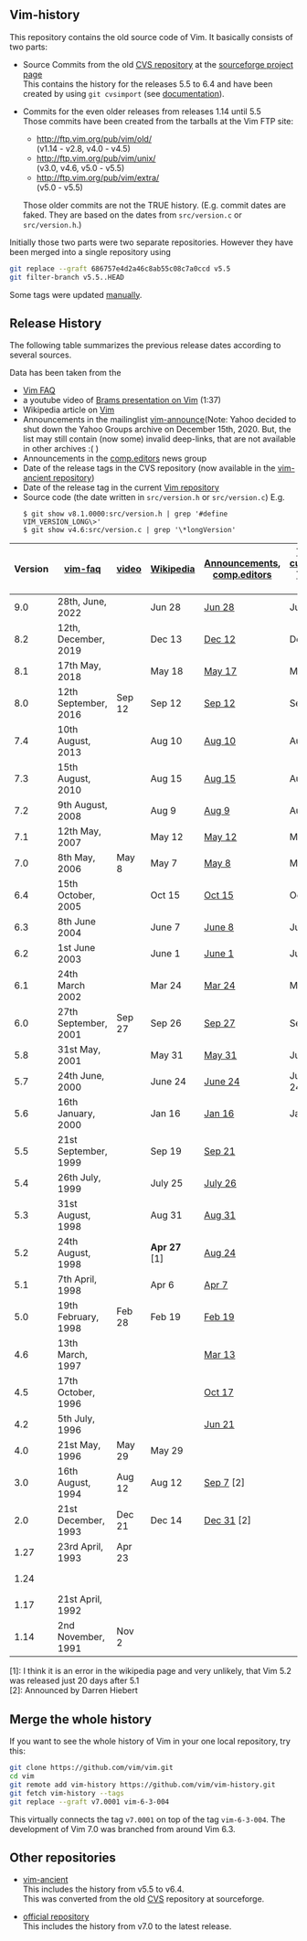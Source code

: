 Vim-history
-----------

This repository contains the old source code of Vim. It basically consists of two parts:

* Source Commits from the old [CVS repository][1] at the [sourceforge project page][2]  
  This contains the history for the releases 5.5 to 6.4 and have been created by using `git cvsimport` (see [documentation][3]).

* Commits for the even older releases from releases 1.14 until 5.5  
  Those commits have been created from the tarballs at the Vim FTP site:

  * <http://ftp.vim.org/pub/vim/old/>  
    (v1.14 - v2.8, v4.0 - v4.5)
  * <http://ftp.vim.org/pub/vim/unix/>  
    (v3.0, v4.6, v5.0 - v5.5)
  * <http://ftp.vim.org/pub/vim/extra/>  
    (v5.0 - v5.5)

  Those older commits are not the TRUE history.
  (E.g. commit dates are faked. They are based on the dates from `src/version.c` or `src/version.h`.)

Initially those two parts were two separate repositories. However they have been merged into a single repository using
```bash
git replace --graft 686757e4d2a46c8ab55c08c7a0ccd v5.5
git filter-branch v5.5..HEAD
```

Some tags were updated [manually][11].


Release History
---------------

The following table summarizes the previous release dates according to several sources.

Data has been taken from the

 * [Vim FAQ][4]
 * a youtube video of [Brams presentation on Vim][5] (1:37)
 * Wikipedia article on [Vim][6]
 * Announcements in the mailinglist [vim-announce][9](Note: Yahoo decided to shut down the Yahoo Groups archive on December 15th, 2020. But, the list may still contain (now some) invalid deep-links, that are not available in other archives :( ) 
 * Announcements in the [comp.editors][12] news group
 * Date of the release tags in the CVS repository (now available in the [vim-ancient repository][7])
 * Date of the release tag in the current [Vim repository][8]
 * Source code (the date written in `src/version.h` or `src/version.c`)  E.g.
   ```
   $ git show v8.1.0000:src/version.h | grep '#define VIM_VERSION_LONG\>'
   $ git show v4.6:src/version.c | grep '\*longVersion'
   ```

Version | [vim-faq][10] | [video][5] | [Wikipedia][6] | [Announcements][9],<br/>[comp.editors][12] | [Tags current][8],<br/>[Tags old][7] | Source code
|----|----------------------|--------|------------------|--------------------|---------|-------------
9.0  | 28th, June, 2022     |        | Jun 28           | [Jun 28][70]       | Jun 28  | [Jun 28][71]
8.2  | 12th, December, 2019 |        | Dec 13           | [Dec 12][68]       | Dec 12  | [Dec 12][69]
8.1  | 17th May, 2018       |        | May 18           | [May 17][38]       | May 17  | [May 17][39]
8.0  | 12th September, 2016 | Sep 12 | Sep 12           | [Sep 12][37]       | Sep 12  | [Sep 12][40]
7.4  | 10th August, 2013    |        | Aug 10           | [Aug 10][36]       | Aug 10  | [Aug 10][41]
7.3  | 15th August, 2010    |        | Aug 15           | [Aug 15][35]       | Aug 15  | [Aug 15][42]
7.2  | 9th August, 2008     |        | Aug 9            | [Aug 9][34]        | Aug 9   | [Aug 9][43]
7.1  | 12th May, 2007       |        | May 12           | [May 12][33]       | May 12  | [May 12][44]
7.0  | 8th May, 2006        | May 8  | May 7            | [May 8][32]        | May 7   | [May 7][45]
6.4  | 15th October, 2005   |        | Oct 15           | [Oct 15][31]       | Oct 15  | [Oct 15][46]
6.3  | 8th June 2004        |        | June 7           | [June 8][30]       | June 8  | [June 7][47]
6.2  | 1st June 2003        |        | June 1           | [June 1][29]       | June 2  | [Jun 1][48]
6.1  | 24th March 2002      |        | Mar 24           | [Mar 24][28]       | Mar 25  | [Mar 24][49]
6.0  | 27th September, 2001 | Sep 27 | Sep 26           | [Sep 27][27]       | Sep 27  | [Sep 26][50]
5.8  | 31st May, 2001       |        | May 31           | [May 31][26]       | June 5  | [May 31][51]
5.7  | 24th June, 2000      |        | June 24          | [June 24][25]      | June 24 | [Jun 24][52]
5.6  | 16th January, 2000   |        | Jan 16           | [Jan 16][24]       | Jan 17  | [Jan 16][53]
5.5  | 21st September, 1999 |        | Sep 19           | [Sep 21][23]       |         | [Sep 19][54]
5.4  | 26th July, 1999      |        | July 25          | [July 26][22]      |         | [Jul 25][55]
5.3  | 31st August, 1998    |        | Aug 31           | [Aug 31][21]       |         | [Aug 30][56]
5.2  | 24th August, 1998    |        | **Apr 27** \[1\] | [Aug 24][20]       |         | [Aug 23][57]
5.1  | 7th April, 1998      |        | Apr 6            | [Apr 7][19]        |         | [Apr 7][58]
5.0  | 19th February, 1998  | Feb 28 | Feb 19           | [Feb 19][18]       |         | [Feb 19][59]
4.6  | 13th March, 1997     |        |                  | [Mar 13][17]       |         | [Mar 13][60]
4.5  | 17th October, 1996   |        |                  | [Oct 17][13]       |         | [Oct 12][61]
4.2  | 5th July, 1996       |        |                  | [Jun 21][14]       |         | [June 17][62]
4.0  | 21st May, 1996       | May 29 | May 29           |                    |         | [May 29][63]
3.0  | 16th August, 1994    | Aug 12 | Aug 12           | [Sep 7][15] \[2\]  |         | [Aug 12][64]
2.0  | 21st December, 1993  | Dec 21 | Dec 14           | [Dec 31][16] \[2\] |         | [Dec 14][65]
1.27 | 23rd April, 1993     | Apr 23 |                  |                    |         | [April 6][66]
1.24 |                      |        |                  |                    |         | [5 Jan 1993][67]
1.17 | 21st April, 1992     |        |                  |                    |         | 
1.14 | 2nd November, 1991   | Nov 2  |                  |                    |         | 

\[1\]: I think it is an error in the wikipedia page and very unlikely, that Vim 5.2 was released just 20 days after 5.1  
\[2\]: Announced by Darren Hiebert


Merge the whole history
-----------------------

If you want to see the whole history of Vim in your one local repository, try this:

```bash
git clone https://github.com/vim/vim.git
cd vim
git remote add vim-history https://github.com/vim/vim-history.git
git fetch vim-history --tags
git replace --graft v7.0001 vim-6-3-004
```

This virtually connects the tag `v7.0001` on top of the tag `vim-6-3-004`. The development of Vim 7.0 was branched from around Vim 6.3.


Other repositories
------------------

* [vim-ancient][7]  
  This includes the history from v5.5 to v6.4.  
  This was converted from the old [CVS][1] repository at sourceforge.

* [official repository][8]  
  This includes the history from v7.0 to the latest release.

[1]: https://sourceforge.net/p/vim/cvs/
[2]: https://sourceforge.net/p/vim/
[3]: https://sourceforge.net/p/forge/documentation/CVS/
[4]: https://github.com/chrisbra/vim_faq
[5]: https://www.youtube.com/watch?v=ayc_qpB-93o
[6]: https://en.wikipedia.org/wiki/Vim_(text_editor)#History
[7]: https://bitbucket.org/vim-mirror/vim-ancient
[8]: https://github.com/vim/vim
[9]: https://groups.google.com/g/vim_announce
[10]: http://vimhelp.appspot.com/vim_faq.txt.html#faq-3.1
[11]: https://github.com/chrisbra/vim_faq/issues/8#issuecomment-419605586
[12]: https://groups.google.com/forum/#!forum/comp.editors
[13]: https://groups.google.com/d/msg/comp.editors/myQlVk5RvEQ/5yk_g2GM9EEJ
[14]: https://groups.google.com/d/msg/comp.editors/GjdHci-xBSw/Iq3kSrDJ36QJ
[15]: https://groups.google.com/d/msg/comp.editors/iSbQgMlWweU/bbPMSBcCkUsJ
[16]: https://groups.google.com/d/msg/comp.editors/9snlhebqQiA/KOi0VsDXUzYJ
[17]: https://groups.yahoo.com/neo/groups/vimannounce/conversations/messages/10
[18]: https://groups.yahoo.com/neo/groups/vimannounce/conversations/messages/26
[19]: https://groups.yahoo.com/neo/groups/vimannounce/conversations/messages/30
[20]: https://groups.yahoo.com/neo/groups/vimannounce/conversations/messages/34
[21]: https://groups.yahoo.com/neo/groups/vimannounce/conversations/messages/35
[22]: https://groups.yahoo.com/neo/groups/vimannounce/conversations/messages/49
[23]: https://groups.yahoo.com/neo/groups/vimannounce/conversations/messages/53
[24]: https://groups.yahoo.com/neo/groups/vimannounce/conversations/messages/59
[25]: https://groups.yahoo.com/neo/groups/vimannounce/conversations/messages/69
[26]: https://groups.yahoo.com/neo/groups/vimannounce/conversations/messages/78
[27]: https://marc.info/?l=vim-announce&m=100162358817820
[28]: https://marc.info/?l=vim-announce&m=101698978011550
[29]: https://marc.info/?l=vim-announce&m=105448853109795
[30]: https://marc.info/?l=vim-announce&m=108667819706438
[31]: https://marc.info/?l=vim-announce&m=112939369421105
[32]: https://marc.info/?l=vim-announce&m=114708043011893
[33]: https://marc.info/?l=vim-announce&m=117898675109914
[34]: https://groups.google.com/g/vim_announce/c/LIlnHdkogS8/m/NskH0S8-8NEJ
[35]: https://groups.google.com/g/vim_announce/c/ZsAu_RUjVUs/m/wrLPfs0dJeIJ
[36]: https://groups.google.com/g/vim_announce/c/knOQ_t_H5to/m/STMi8d25ii8J
[37]: https://groups.google.com/g/vim_announce/c/EKTuhjF3ET0/m/cP1JQcZ4AwAJ
[38]: https://groups.google.com/g/vim_announce/c/K1lBxTJb73Y/m/xVnQDQSsAgAJ
[39]: https://github.com/vim/vim/blob/v8.1.0000/src/version.h#L39
[40]: https://github.com/vim/vim/blob/v8.0.0000/src/version.h#L39
[41]: https://github.com/vim/vim/blob/v7.4/src/version.h#L39
[42]: https://github.com/vim/vim/blob/v7.3/src/version.h#L39
[43]: https://github.com/vim/vim/blob/v7.2/src/version.h#L39
[44]: https://github.com/vim/vim/blob/v7.1/src/version.h#L39
[45]: https://github.com/vim/vim/blob/v7.0/src/version.h#L39
[46]: https://github.com/vim/vim-history/blob/vim-6-4/src/version.h#L39
[47]: https://github.com/vim/vim-history/blob/vim-6-3/src/version.h#L39
[48]: https://github.com/vim/vim-history/blob/vim-6-2/src/version.h#L39
[49]: https://github.com/vim/vim-history/blob/vim-6-1/src/version.h#L39
[50]: https://github.com/vim/vim-history/blob/vim-6-0/src/version.h#L39
[51]: https://github.com/vim/vim-history/blob/vim-5-8-000/src/version.h#L37
[52]: https://github.com/vim/vim-history/blob/vim-5-7/src/version.h#L37
[53]: https://github.com/vim/vim-history/blob/vim-5-6/src/version.h#L34
[54]: https://github.com/vim/vim-history/blob/v5.5/src/version.h#L34
[55]: https://github.com/vim/vim-history/blob/v5.4/src/version.h#L34
[56]: https://github.com/vim/vim-history/blob/v5.3/src/version.h#L31
[57]: https://github.com/vim/vim-history/blob/v5.2/src/version.h#L31
[58]: https://github.com/vim/vim-history/blob/v5.1/src/version.h#L31
[59]: https://github.com/vim/vim-history/blob/v5.0/src/version.h#L31
[60]: https://github.com/vim/vim-history/blob/v4.6/src/version.c#L527
[61]: https://github.com/vim/vim-history/blob/v4.5/src/version.c#L342
[62]: https://github.com/vim/vim-history/blob/v4.2/src/version.c#L140
[63]: https://github.com/vim/vim-history/blob/v4.0/src/version.c#L28
[64]: https://github.com/vim/vim-history/blob/v3.0/src/version.c#L277
[65]: https://github.com/vim/vim-history/blob/v2.0/src/version.c#L277
[66]: https://github.com/vim/vim-history/blob/v1.27/src/version.c#L253
[67]: https://github.com/vim/vim-history/blob/v1.24/src/version.c#L200
[68]: https://groups.google.com/d/msg/vim_announce/KPqcD9MYiMk/T11rMwO1AAAJ
[69]: https://github.com/vim/vim/blob/v8.2.0/src/version.h#L39
[70]: https://groups.google.com/g/vim_announce/c/f_-N3hYxK20
[71]: https://github.com/vim/vim/blob/v9.0.0000/src/version.h#L23
